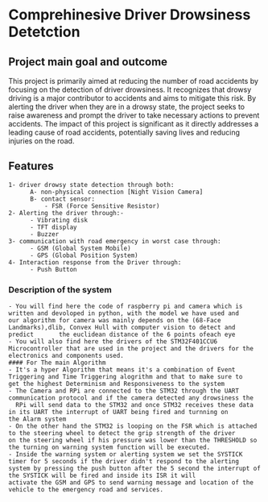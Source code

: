# Comprehinesive Driver Drowsiness Detetction

## Project main goal and outcome
This project is primarily aimed at reducing the number of road accidents by focusing on the detection of driver drowsiness. It recognizes that drowsy driving is a major contributor to accidents and aims to mitigate this risk. By alerting the driver when they are in a drowsy state, the project seeks to raise awareness and prompt the driver to take necessary actions to prevent accidents. The impact of this project is significant as it directly addresses a leading cause of road accidents, potentially saving lives and reducing injuries on the road.

## Features 
    1- driver drowsy state detection through both:
          A- non-physical connection [Night Vision Camera]
          B- contact sensor:
              - FSR (Force Sensitive Resistor)
    2- Alerting the driver through:-
          - Vibrating disk
          - TFT display
          - Buzzer        
    3- communication with road emergency in worst case through:
          - GSM (Global System Mobile)
          - GPS (Global Position System)
    4- Interaction response from the Driver through:
          - Push Button

### Description of the system 
    - You will find here the code of raspberry pi and camera which is written and devoloped in python, with the model we have used and          our algorithm for camera was mainly depends on the (68-Face Landmarks),dlib, Convex Hull with computer vision to detect and predict       the euclidean distance of the 6 points ofeach eye 
    - You will also find here the drivers of the STM32F401CCU6 Microcontroller that are used in the project and the drivers for the             electronics and components used. 
    #### For The main Algorithm 
    - It's a hyper Algorithm that means it's a combination of Event Triggering and Time Triggering alogrithm and that to make sure to           get the highest Determinism and Responsiveness to the system 
    - The Camera and RPi are connected to the STM32 through the UART communication protocol and if the camera detected any drowsiness the 
      RPi will send data to the STM32 and once STM32 receives these data in its UART the interrupt of UART being fired and turnning on          the Alarm system
    - On the other hand the STM32 is looping on the FSR which is attached to the steering wheel to detect the grip strength of the driver       on the steering wheel if his pressure was lower than the THRESHOLD so the turning on warning system function will be executed.
    - Inside the warning system or alerting system we set the SYSTICK timer for 5 seconds if the driver didn't respond to the alerting          system by pressing the push button after the 5 second the interrupt of the SYSTICK will be fired and inside its ISR it will               activate the GSM and GPS to send warning message and location of the vehicle to the emergency road and services.





          
